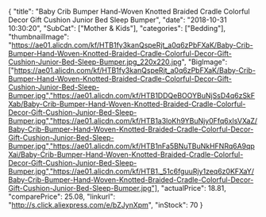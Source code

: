 {
	"title": "Baby Crib Bumper Hand-Woven Knotted Braided Cradle Colorful Decor Gift Cushion Junior Bed Sleep Bumper",
	"date": "2018-10-31 10:30:20",
	"SubCat": ["Mother & Kids"],
	"categories": ["Bedding"],
	"thumbnailImage": "https://ae01.alicdn.com/kf/HTB1fy3kanQspeRjt_a0q6zPbFXaK/Baby-Crib-Bumper-Hand-Woven-Knotted-Braided-Cradle-Colorful-Decor-Gift-Cushion-Junior-Bed-Sleep-Bumper.jpg_220x220.jpg",
	"BigImage": ["https://ae01.alicdn.com/kf/HTB1fy3kanQspeRjt_a0q6zPbFXaK/Baby-Crib-Bumper-Hand-Woven-Knotted-Braided-Cradle-Colorful-Decor-Gift-Cushion-Junior-Bed-Sleep-Bumper.jpg","https://ae01.alicdn.com/kf/HTB1DDQeBOOYBuNjSsD4q6zSkFXab/Baby-Crib-Bumper-Hand-Woven-Knotted-Braided-Cradle-Colorful-Decor-Gift-Cushion-Junior-Bed-Sleep-Bumper.jpg","https://ae01.alicdn.com/kf/HTB1a3loKh9YBuNjy0Ffq6xIsVXaZ/Baby-Crib-Bumper-Hand-Woven-Knotted-Braided-Cradle-Colorful-Decor-Gift-Cushion-Junior-Bed-Sleep-Bumper.jpg","https://ae01.alicdn.com/kf/HTB1nFa5BNuTBuNkHFNRq6A9qpXai/Baby-Crib-Bumper-Hand-Woven-Knotted-Braided-Cradle-Colorful-Decor-Gift-Cushion-Junior-Bed-Sleep-Bumper.jpg","https://ae01.alicdn.com/kf/HTB1._51c6fguuRjy1zeq6z0KFXaY/Baby-Crib-Bumper-Hand-Woven-Knotted-Braided-Cradle-Colorful-Decor-Gift-Cushion-Junior-Bed-Sleep-Bumper.jpg"],
	"actualPrice": 18.81,
	"comparePrice": 25.08,
	"linkurl": "http://s.click.aliexpress.com/e/bZJynXpm",
	"inStock": 70
}
